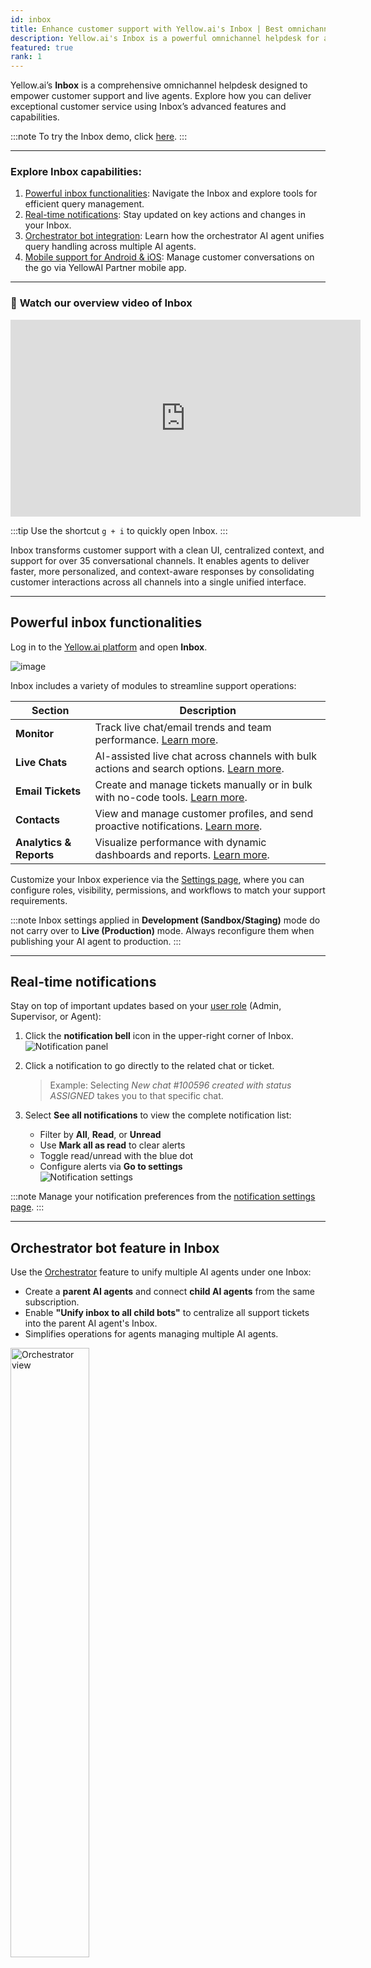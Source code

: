 ```yaml
---
id: inbox
title: Enhance customer support with Yellow.ai's Inbox | Best omnichannel helpdesk
description: Yellow.ai's Inbox is a powerful omnichannel helpdesk for agents, enabling seamless management of customer queries across multiple channels. Explore its features, notifications, Orchestrator bot functionality, and mobile support.
featured: true
rank: 1
---
```


Yellow.ai’s **Inbox** is a comprehensive omnichannel helpdesk designed to empower customer support and live agents. Explore how you can deliver exceptional customer service using Inbox’s advanced features and capabilities.

:::note
To try the Inbox demo, click [here](https://docs.yellow.ai/docs/platform_concepts/inbox/inbox_setup/inboxdemo).
:::

---

### **Explore Inbox capabilities:**

1. [Powerful inbox functionalities](#i2): Navigate the Inbox and explore tools for efficient query management.  
2. [Real-time notifications](#i4): Stay updated on key actions and changes in your Inbox.  
3. [Orchestrator bot integration](#i5): Learn how the orchestrator AI agent unifies query handling across multiple AI agents.  
4. [Mobile support for Android & iOS](#and_ios): Manage customer conversations on the go via YellowAI Partner mobile app.

---

### 🎥 **Watch our overview video of Inbox**

<iframe width="560" height="315" src="https://www.youtube.com/embed/UXM2-18QLds" title="YouTube video player" frameborder="0" allow="autoplay; clipboard-write; picture-in-picture" allowfullscreen></iframe>

:::tip
Use the shortcut `g + i` to quickly open Inbox.
:::

Inbox transforms customer support with a clean UI, centralized context, and support for over 35 conversational channels. It enables agents to deliver faster, more personalized, and context-aware responses by consolidating customer interactions across all channels into a single unified interface.

---

## <a name="i2"></a> Powerful inbox functionalities

Log in to the [Yellow.ai platform](https://cloud.yellow.ai/auth/login) and open **Inbox**.

![image](https://imgur.com/ScDHOqO.png)


Inbox includes a variety of modules to streamline support operations:

| Section | Description |
|--------|-------------|
| **Monitor** | Track live chat/email trends and team performance. [Learn more](https://docs.yellow.ai/docs/platform_concepts/inbox/monitor). |
| **Live Chats** | AI-assisted live chat across channels with bulk actions and search options. [Learn more](https://docs.yellow.ai/docs/platform_concepts/inbox/chats/getstartedwithlivechat). |
| **Email Tickets** | Create and manage tickets manually or in bulk with no-code tools. [Learn more](https://docs.yellow.ai/docs/platform_concepts/inbox/tickets/setupandconfig). |
| **Contacts** | View and manage customer profiles, and send proactive notifications. [Learn more](https://docs.yellow.ai/docs/platform_concepts/inbox/contacts). |
| **Analytics & Reports** | Visualize performance with dynamic dashboards and reports. [Learn more](https://docs.yellow.ai/docs/platform_concepts/inbox/analytics-reports/analytics). |

Customize your Inbox experience via the [Settings page](https://docs.yellow.ai/docs/platform_concepts/inbox/inbox-settings/team/agents), where you can configure roles, visibility, permissions, and workflows to match your support requirements.

:::note
Inbox settings applied in **Development (Sandbox/Staging)** mode do not carry over to **Live (Production)** mode. Always reconfigure them when publishing your AI agent to production.
:::

---

## <a name="i4"></a> Real-time notifications

Stay on top of important updates based on your [user role](https://docs.yellow.ai/docs/platform_concepts/inbox/inbox_setup/supportagents) (Admin, Supervisor, or Agent):

1. Click the **notification bell** icon in the upper-right corner of Inbox.  
   ![Notification panel](https://imgur.com/mHvq9fG.png)

2. Click a notification to go directly to the related chat or ticket.  
   > Example: Selecting *New chat #100596 created with status ASSIGNED* takes you to that specific chat.

3. Select **See all notifications** to view the complete notification list:  
   - Filter by **All**, **Read**, or **Unread**  
   - Use **Mark all as read** to clear alerts  
   - Toggle read/unread with the blue dot  
   - Configure alerts via **Go to settings**  
   ![Notification settings](https://cdn.yellowmessenger.com/assets/yellow-docs/Screenshot1.png)

:::note
Manage your notification preferences from the [notification settings page](https://docs.yellow.ai/docs/platform_concepts/inbox/inbox-settings/account/notification).
:::

---

## <a name="i5"></a> Orchestrator bot feature in Inbox

Use the [Orchestrator](https://docs.yellow.ai/docs/platform_concepts/studio/build/orchestrator) feature to unify multiple AI agents under one Inbox:

- Create a **parent AI agents** and connect **child AI agents** from the same subscription.  
- Enable **"Unify inbox to all child bots"** to centralize all support tickets into the parent AI agent's Inbox.  
- Simplifies operations for agents managing multiple AI agents.

<img src="https://imgur.com/3KsqgAF.png" alt="Orchestrator view" width="50%" />

🎥 **Watch the Orchestrator feature in action**  
<iframe width="560" height="315" src="https://www.youtube.com/embed/dZ1zYsBXKs4?si=FXTfbk3AH8tycn5V" title="YouTube video player" frameborder="0" allow="accelerometer; autoplay; clipboard-write; encrypted-media; gyroscope; picture-in-picture; web-share" referrerpolicy="strict-origin-when-cross-origin" allowfullscreen></iframe>


:::note
Unification works only for AI agents created on the cloud.yellow.ai platform. AI agents on app.yellow.ai cannot be unified with cloud AI agents.
:::

---

## <a name="and_ios"></a> Inbox on Android and iOS

Access Inbox on the go with the **YellowAI Partner** app for Android and iOS. Agents can stay responsive, resolve queries faster, and collaborate seamlessly—anytime, anywhere.

### Key features:
- 24/7 access to customer conversations  
- Efficient handling of L1 and L2 queries  
- Team collaboration for faster resolution  
- Voice and video calling support  
- Instant access to customer data  
- AI Agent Workflows to automate common tasks  
- Real-time push notifications for updates and tickets  

:::note
Download **YellowAI Partner**:  
- [Android](https://play.google.com/store/apps/details?id=ai.yellow.supportagent&hl=en&gl=US)  
- [iOS](https://apps.apple.com/tr/app/yellowai-partner/id1612610646)
:::
